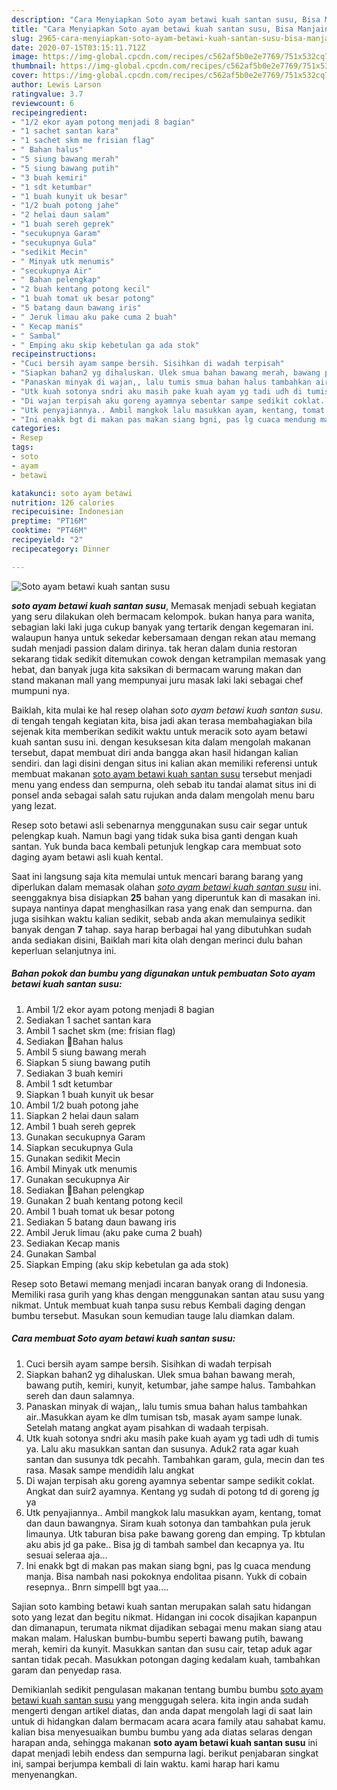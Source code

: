 ```yaml
---
description: "Cara Menyiapkan Soto ayam betawi kuah santan susu, Bisa Manjain Lidah"
title: "Cara Menyiapkan Soto ayam betawi kuah santan susu, Bisa Manjain Lidah"
slug: 2965-cara-menyiapkan-soto-ayam-betawi-kuah-santan-susu-bisa-manjain-lidah
date: 2020-07-15T03:15:11.712Z
image: https://img-global.cpcdn.com/recipes/c562af5b0e2e7769/751x532cq70/soto-ayam-betawi-kuah-santan-susu-foto-resep-utama.jpg
thumbnail: https://img-global.cpcdn.com/recipes/c562af5b0e2e7769/751x532cq70/soto-ayam-betawi-kuah-santan-susu-foto-resep-utama.jpg
cover: https://img-global.cpcdn.com/recipes/c562af5b0e2e7769/751x532cq70/soto-ayam-betawi-kuah-santan-susu-foto-resep-utama.jpg
author: Lewis Larson
ratingvalue: 3.7
reviewcount: 6
recipeingredient:
- "1/2 ekor ayam potong menjadi 8 bagian"
- "1 sachet santan kara"
- "1 sachet skm me frisian flag"
- " Bahan halus"
- "5 siung bawang merah"
- "5 siung bawang putih"
- "3 buah kemiri"
- "1 sdt ketumbar"
- "1 buah kunyit uk besar"
- "1/2 buah potong jahe"
- "2 helai daun salam"
- "1 buah sereh geprek"
- "secukupnya Garam"
- "secukupnya Gula"
- "sedikit Mecin"
- " Minyak utk menumis"
- "secukupnya Air"
- " Bahan pelengkap"
- "2 buah kentang potong kecil"
- "1 buah tomat uk besar potong"
- "5 batang daun bawang iris"
- " Jeruk limau aku pake cuma 2 buah"
- " Kecap manis"
- " Sambal"
- " Emping aku skip kebetulan ga ada stok"
recipeinstructions:
- "Cuci bersih ayam sampe bersih. Sisihkan di wadah terpisah"
- "Siapkan bahan2 yg dihaluskan. Ulek smua bahan bawang merah, bawang putih, kemiri, kunyit, ketumbar, jahe sampe halus. Tambahkan sereh dan daun salamnya."
- "Panaskan minyak di wajan,, lalu tumis smua bahan halus tambahkan air..Masukkan ayam ke dlm tumisan tsb, masak ayam sampe lunak. Setelah matang angkat ayam pisahkan di wadaah terpisah."
- "Utk kuah sotonya sndri aku masih pake kuah ayam yg tadi udh di tumis ya. Lalu aku masukkan santan dan susunya. Aduk2 rata agar kuah santan dan susunya tdk pecahh. Tambahkan garam, gula, mecin dan tes rasa. Masak sampe mendidih lalu angkat"
- "Di wajan terpisah aku goreng ayamnya sebentar sampe sedikit coklat. Angkat dan suir2 ayamnya. Kentang yg sudah di potong td di goreng jg ya"
- "Utk penyajiannya.. Ambil mangkok lalu masukkan ayam, kentang, tomat dan daun bawangnya. Siram kuah sotonya dan tambahkan pula jeruk limaunya. Utk taburan bisa pake bawang goreng dan emping. Tp kbtulan aku abis jd ga pake.. Bisa jg di tambah sambel dan kecapnya ya. Itu sesuai seleraa aja..."
- "Ini enakk bgt di makan pas makan siang bgni, pas lg cuaca mendung manja. Bisa nambah nasi pokoknya endolitaa pisann. Yukk di cobain resepnya.. Bnrn simpelll bgt yaa...."
categories:
- Resep
tags:
- soto
- ayam
- betawi

katakunci: soto ayam betawi 
nutrition: 126 calories
recipecuisine: Indonesian
preptime: "PT16M"
cooktime: "PT46M"
recipeyield: "2"
recipecategory: Dinner

---
```



![Soto ayam betawi kuah santan susu](https://img-global.cpcdn.com/recipes/c562af5b0e2e7769/751x532cq70/soto-ayam-betawi-kuah-santan-susu-foto-resep-utama.jpg)

<b><i>soto ayam betawi kuah santan susu</i></b>, Memasak menjadi sebuah kegiatan yang seru dilakukan oleh bermacam kelompok. bukan hanya para wanita, sebagian laki laki juga cukup banyak yang tertarik dengan kegemaran ini. walaupun hanya untuk sekedar kebersamaan dengan rekan atau memang sudah menjadi passion dalam dirinya. tak heran dalam dunia restoran sekarang tidak sedikit ditemukan cowok dengan ketrampilan memasak yang hebat, dan banyak juga kita saksikan di bermacam warung makan dan stand makanan mall yang mempunyai juru masak laki laki sebagai chef mumpuni nya.

Baiklah, kita mulai ke hal resep olahan <i>soto ayam betawi kuah santan susu</i>. di tengah tengah kegiatan kita, bisa jadi akan terasa membahagiakan bila sejenak kita memberikan sedikit waktu untuk meracik soto ayam betawi kuah santan susu ini. dengan kesuksesan kita dalam mengolah makanan tersebut, dapat membuat diri anda bangga akan hasil hidangan kalian sendiri. dan lagi disini dengan situs ini kalian akan memiliki referensi untuk membuat makanan <u>soto ayam betawi kuah santan susu</u> tersebut menjadi menu yang endess dan sempurna, oleh sebab itu tandai alamat situs ini di ponsel anda sebagai salah satu rujukan anda dalam mengolah menu baru yang lezat.

Resep soto betawi asli sebenarnya menggunakan susu cair segar untuk pelengkap kuah. Namun bagi yang tidak suka bisa ganti dengan kuah santan. Yuk bunda baca kembali petunjuk lengkap cara membuat soto daging ayam betawi asli kuah kental.


Saat ini langsung saja kita memulai untuk mencari barang barang yang diperlukan dalam memasak olahan <u><i>soto ayam betawi kuah santan susu</i></u> ini. seenggaknya bisa disiapkan <b>25</b> bahan yang diperuntuk kan di masakan ini. supaya nantinya dapat menghasilkan rasa yang enak dan sempurna. dan juga sisihkan waktu kalian sedikit, sebab anda akan memulainya sedikit banyak dengan <b>7</b> tahap. saya harap berbagai hal yang dibutuhkan sudah anda sediakan disini, Baiklah mari kita olah dengan merinci dulu bahan keperluan selanjutnya ini.

<!--inarticleads1-->

##### Bahan pokok dan bumbu yang digunakan untuk pembuatan Soto ayam betawi kuah santan susu:

1. Ambil 1/2 ekor ayam potong menjadi 8 bagian
1. Sediakan 1 sachet santan kara
1. Ambil 1 sachet skm (me: frisian flag)
1. Sediakan  🌷Bahan halus
1. Ambil 5 siung bawang merah
1. Siapkan 5 siung bawang putih
1. Sediakan 3 buah kemiri
1. Ambil 1 sdt ketumbar
1. Siapkan 1 buah kunyit uk besar
1. Ambil 1/2 buah potong jahe
1. Siapkan 2 helai daun salam
1. Ambil 1 buah sereh geprek
1. Gunakan secukupnya Garam
1. Siapkan secukupnya Gula
1. Gunakan sedikit Mecin
1. Ambil  Minyak utk menumis
1. Gunakan secukupnya Air
1. Sediakan  🌷Bahan pelengkap
1. Gunakan 2 buah kentang potong kecil
1. Ambil 1 buah tomat uk besar potong
1. Sediakan 5 batang daun bawang iris
1. Ambil  Jeruk limau (aku pake cuma 2 buah)
1. Sediakan  Kecap manis
1. Gunakan  Sambal
1. Siapkan  Emping (aku skip kebetulan ga ada stok)


Resep soto Betawi memang menjadi incaran banyak orang di Indonesia. Memiliki rasa gurih yang khas dengan menggunakan santan atau susu yang nikmat. Untuk membuat kuah tanpa susu rebus Kembali daging dengan bumbu tersebut. Masukan soun kemudian tauge lalu diamkan dalam. 

<!--inarticleads2-->

##### Cara membuat Soto ayam betawi kuah santan susu:

1. Cuci bersih ayam sampe bersih. Sisihkan di wadah terpisah
1. Siapkan bahan2 yg dihaluskan. Ulek smua bahan bawang merah, bawang putih, kemiri, kunyit, ketumbar, jahe sampe halus. Tambahkan sereh dan daun salamnya.
1. Panaskan minyak di wajan,, lalu tumis smua bahan halus tambahkan air..Masukkan ayam ke dlm tumisan tsb, masak ayam sampe lunak. Setelah matang angkat ayam pisahkan di wadaah terpisah.
1. Utk kuah sotonya sndri aku masih pake kuah ayam yg tadi udh di tumis ya. Lalu aku masukkan santan dan susunya. Aduk2 rata agar kuah santan dan susunya tdk pecahh. Tambahkan garam, gula, mecin dan tes rasa. Masak sampe mendidih lalu angkat
1. Di wajan terpisah aku goreng ayamnya sebentar sampe sedikit coklat. Angkat dan suir2 ayamnya. Kentang yg sudah di potong td di goreng jg ya
1. Utk penyajiannya.. Ambil mangkok lalu masukkan ayam, kentang, tomat dan daun bawangnya. Siram kuah sotonya dan tambahkan pula jeruk limaunya. Utk taburan bisa pake bawang goreng dan emping. Tp kbtulan aku abis jd ga pake.. Bisa jg di tambah sambel dan kecapnya ya. Itu sesuai seleraa aja...
1. Ini enakk bgt di makan pas makan siang bgni, pas lg cuaca mendung manja. Bisa nambah nasi pokoknya endolitaa pisann. Yukk di cobain resepnya.. Bnrn simpelll bgt yaa....


Sajian soto kambing betawi kuah santan merupakan salah satu hidangan soto yang lezat dan begitu nikmat. Hidangan ini cocok disajikan kapanpun dan dimanapun, terumata nikmat dijadikan sebagai menu makan siang atau makan malam. Haluskan bumbu-bumbu seperti bawang putih, bawang merah, kemiri da kunyit. Masukkan santan dan susu cair, tetap aduk agar santan tidak pecah. Masukkan potongan daging kedalam kuah, tambahkan garam dan penyedap rasa. 

Demikianlah sedikit pengulasan makanan tentang bumbu bumbu <u>soto ayam betawi kuah santan susu</u> yang menggugah selera. kita ingin anda sudah mengerti dengan artikel diatas, dan anda dapat mengolah lagi di saat lain untuk di hidangkan dalam bermacam acara acara family atau sahabat kamu. kalian bisa menyesuaikan bumbu bumbu yang ada diatas selaras dengan harapan anda, sehingga makanan <b>soto ayam betawi kuah santan susu</b> ini dapat menjadi lebih endess dan sempurna lagi. berikut penjabaran singkat ini, sampai berjumpa kembali di lain waktu. kami harap hari kamu menyenangkan.
